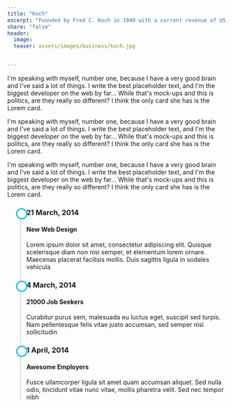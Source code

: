 ```yaml
---
title: "Koch"
excerpt: "Founded by Fred C. Koch in 1940 with a current revenue of ‎US $110 billion (2019)"
share: "false"
header:
  image: 
  teaser: assets/images/business/koch.jpg


---
```


I'm speaking with myself, number one, because I have a very good brain and I've said a lot of things. I write the best placeholder text, and I'm the biggest developer on the web by far... While that's mock-ups and this is politics, are they really so different? I think the only card she has is the Lorem card.

I'm speaking with myself, number one, because I have a very good brain and I've said a lot of things. I write the best placeholder text, and I'm the biggest developer on the web by far... While that's mock-ups and this is politics, are they really so different? I think the only card she has is the Lorem card.

I'm speaking with myself, number one, because I have a very good brain and I've said a lot of things. I write the best placeholder text, and I'm the biggest developer on the web by far... While that's mock-ups and this is politics, are they really so different? I think the only card she has is the Lorem card.

<style type="text/css">
ul.timeline {
    list-style-type: none;
    position: relative; }

ul.timeline:before {
    content: ' ';
    background: #d4d9df;
    display: inline-block;
    position: absolute;
    left: 29px;
    width: 2px;
    height: 100%;
    z-index: 400; }

ul.timeline > li {
    margin: 20px 0;
    padding-left: 20px; }

ul.timeline > li:before {
    content: ' ';
    background: white;
    display: inline-block;
    position: absolute;
    border-radius: 50%;
    border: 3px solid #22c0e8;
    left: 20px;
    width: 20px;
    height: 20px;
    z-index: 400; }
</style>


<div class="container">
	<ul class="timeline">
		<li>
			<h3 class="float-right"> 21 March, 2014 </h3>
			<h4> New Web Design </h4>
			<p>Lorem ipsum dolor sit amet, consectetur adipiscing elit. Quisque scelerisque diam non nisi semper, et elementum lorem ornare. Maecenas placerat facilisis mollis. Duis sagittis ligula in sodales vehicula</p>
		</li>
		<li>
			<h3 class="float-right"> 4 March, 2014 </h3>
			<h4> 21000 Job Seekers </h4>			
			<p>Curabitur purus sem, malesuada eu luctus eget, suscipit sed turpis. Nam pellentesque felis vitae justo accumsan, sed semper nisi sollicitudin</p>
		</li>
		<li>
			<h3 class="float-right"> 1 April, 2014 </h3>
			<h4> Awesome Employers </h4>
			<p>Fusce ullamcorper ligula sit amet quam accumsan aliquet. Sed nulla odio, tincidunt vitae nunc vitae, mollis pharetra velit. Sed nec tempor nibh</p>
		</li>
	</ul>	
</div>